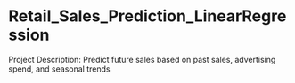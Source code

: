 # Retail_Sales_Prediction_LinearRegression

Project Description:
Predict future sales based on past sales, advertising spend, and seasonal trends
